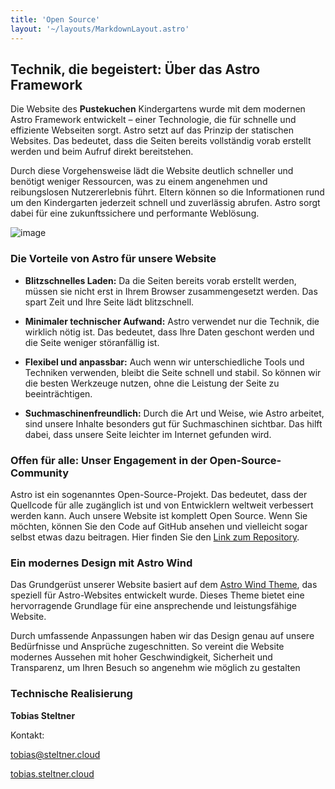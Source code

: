 ```yaml
---
title: 'Open Source'
layout: '~/layouts/MarkdownLayout.astro'
---
```


## Technik, die begeistert: Über das Astro Framework

Die Website des **Pustekuchen** Kindergartens wurde mit dem modernen Astro Framework entwickelt – einer Technologie, die für schnelle und effiziente Webseiten sorgt. Astro setzt auf das Prinzip der statischen Websites. Das bedeutet, dass die Seiten bereits vollständig vorab erstellt werden und beim Aufruf direkt bereitstehen.

Durch diese Vorgehensweise lädt die Website deutlich schneller und benötigt weniger Ressourcen, was zu einem angenehmen und reibungslosen Nutzererlebnis führt. Eltern können so die Informationen rund um den Kindergarten jederzeit schnell und zuverlässig abrufen. Astro sorgt dabei für eine zukunftssichere und performante Weblösung.

![image](https://pustekuchen-xanten.de/images/code.png)

### Die Vorteile von Astro für unsere Website

- **Blitzschnelles Laden:** Da die Seiten bereits vorab erstellt werden, müssen sie nicht erst in Ihrem Browser zusammengesetzt werden. Das spart Zeit und Ihre Seite lädt blitzschnell.

- **Minimaler technischer Aufwand:** Astro verwendet nur die Technik, die wirklich nötig ist. Das bedeutet, dass Ihre Daten geschont werden und die Seite weniger störanfällig ist.

- **Flexibel und anpassbar:** Auch wenn wir unterschiedliche Tools und Techniken verwenden, bleibt die Seite schnell und stabil. So können wir die besten Werkzeuge nutzen, ohne die Leistung der Seite zu beeinträchtigen.

- **Suchmaschinenfreundlich:** Durch die Art und Weise, wie Astro arbeitet, sind unsere Inhalte besonders gut für Suchmaschinen sichtbar. Das hilft dabei, dass unsere Seite leichter im Internet gefunden wird.

### Offen für alle: Unser Engagement in der Open-Source-Community

Astro ist ein sogenanntes Open-Source-Projekt. Das bedeutet, dass der Quellcode für alle zugänglich ist und von Entwicklern weltweit verbessert werden kann. Auch unsere Website ist komplett Open Source. Wenn Sie möchten, können Sie den Code auf GitHub ansehen und vielleicht sogar selbst etwas dazu beitragen. Hier finden Sie den [Link zum Repository](https://github.com/Pustekuchen-Xanten/astro-website).

### Ein modernes Design mit Astro Wind

Das Grundgerüst unserer Website basiert auf dem [Astro Wind Theme](https://onwidget.com/), das speziell für Astro-Websites entwickelt wurde. Dieses Theme bietet eine hervorragende Grundlage für eine ansprechende und leistungsfähige Website.

Durch umfassende Anpassungen haben wir das Design genau auf unsere Bedürfnisse und Ansprüche zugeschnitten. So vereint die Website modernes Aussehen mit hoher Geschwindigkeit, Sicherheit und Transparenz, um Ihren Besuch so angenehm wie möglich zu gestalten


### Technische Realisierung

**Tobias Steltner**

Kontakt:

[tobias@steltner.cloud](mailto:tobias@steltner.cloud)

[tobias.steltner.cloud](https://tobias.steltner.cloud)
